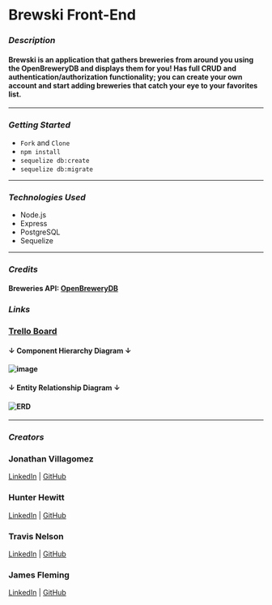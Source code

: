 # Brewski Front-End

### **_Description_**

#### Brewski is an application that gathers breweries from around you using the OpenBreweryDB and displays them for you! Has full CRUD and authentication/authorization functionality; you can create your own account and start adding breweries that catch your eye to your favorites list.

---

### **_Getting Started_**

- `Fork` and `Clone`
- `npm install`
- `sequelize db:create`
- `sequelize db:migrate`

---

### **_Technologies Used_**

- Node.js
- Express
- PostgreSQL
- Sequelize

---

### **_Credits_**

#### Breweries API: [OpenBreweryDB](https://www.openbrewerydb.org/)

### **_Links_**

### [Trello Board](https://trello.com/b/IjF3jDqB/brewski-planner)

#### **↓ Component Hierarchy Diagram ↓**

#### ![image](https://i.imgur.com/PWi36xs.png)

#### **↓ Entity Relationship Diagram ↓**

#### ![ERD](https://i.imgur.com/DA0aCRq.png)

---

### **_Creators_**

### Jonathan Villagomez

[LinkedIn](https://www.linkedin.com/in/jonathanvillagomezhernandez/) |
[GitHub](https://github.com/VillagomezHJonathan)

### Hunter Hewitt

[LinkedIn](https://www.linkedin.com/in/hunterhewitt/) |
[GitHub](https://github.com/HunterHewitt1)

### Travis Nelson

[LinkedIn](https://www.linkedin.com/in/travis-nelson91/) |
[GitHub](https://github.com/tnel91)

### James Fleming

[LinkedIn](https://www.linkedin.com/in/james--fleming/) |
[GitHub](https://github.com/James-fleming394)
